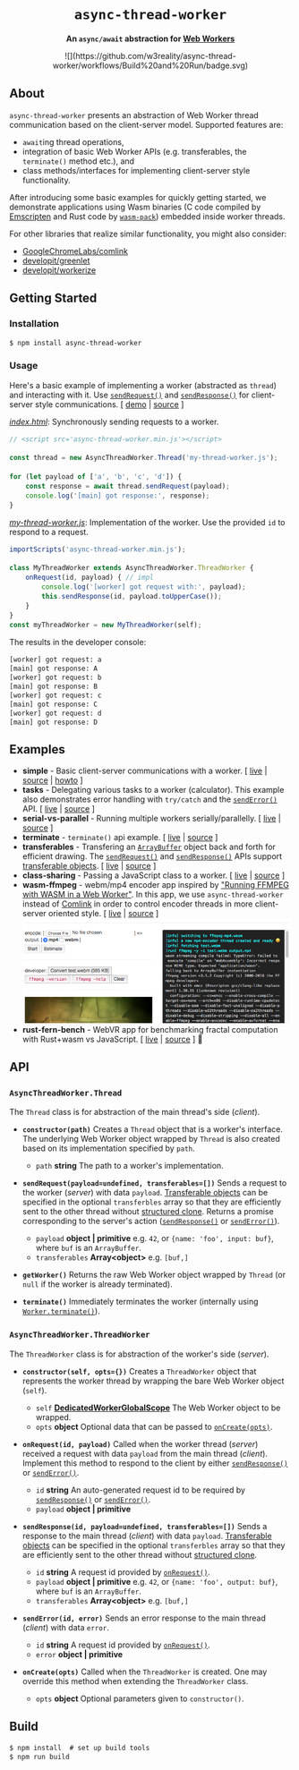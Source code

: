 <div align="center">
  <h1><code>async-thread-worker</code></h1>
  <p>
    <strong>An <code>async/await</code> abstraction for <a href="https://developer.mozilla.org/en-US/docs/Web/API/Worker">Web Workers</a></strong>
  </p>
  <p>![](https://github.com/w3reality/async-thread-worker/workflows/Build%20and%20Run/badge.svg)</p>
</div>

## About

`async-thread-worker` presents an abstraction of Web Worker thread communication based on the client-server model. Supported features are:

- `await`ing thread operations,
- integration of basic Web Worker APIs (e.g. transferables, the `terminate()` method etc.), and
- class methods/interfaces for implementing client-server style functionality.

After introducing some basic examples for quickly getting started, we demonstrate applications using Wasm binaries (C code compiled by [Emscripten](https://github.com/emscripten-core/emscripten) and Rust code by [`wasm-pack`](https://github.com/rustwasm/wasm-pack)) embedded inside worker threads.

For other libraries that realize similar functionality, you might also consider:

- [GoogleChromeLabs/comlink](https://github.com/GoogleChromeLabs/comlink)
- [developit/greenlet](https://github.com/developit/greenlet)
- [developit/workerize](https://github.com/developit/workerize)

## Getting Started

### Installation

```
$ npm install async-thread-worker
```

### <a name="usage"></a>Usage

Here's a basic example of implementing a worker (abstracted as `thread`) and interacting with it.
Use [`sendRequest()`](#sendRequest) and [`sendResponse()`](#sendResponse) for client-server style communications.
[ [demo](https://w3reality.github.io/async-thread-worker/examples/simple/index.html) | [source](https://github.com/w3reality/async-thread-worker/tree/master/examples/simple) ]

[*index.html*](https://github.com/w3reality/async-thread-worker/blob/master/examples/simple/index.html): Synchronously sending requests to a worker.
```js
// <script src='async-thread-worker.min.js'></script>

const thread = new AsyncThreadWorker.Thread('my-thread-worker.js');

for (let payload of ['a', 'b', 'c', 'd']) {
    const response = await thread.sendRequest(payload);
    console.log('[main] got response:', response);
}
```

[*my-thread-worker.js*](https://github.com/w3reality/async-thread-worker/blob/master/examples/simple/my-thread-worker.js): Implementation of the worker.  Use the provided `id` to respond to a request.
```js
importScripts('async-thread-worker.min.js');

class MyThreadWorker extends AsyncThreadWorker.ThreadWorker {
    onRequest(id, payload) { // impl
        console.log('[worker] got request with:', payload);
        this.sendResponse(id, payload.toUpperCase());
    }
}
const myThreadWorker = new MyThreadWorker(self);
```

The results in the developer console:
```
[worker] got request: a
[main] got response: A
[worker] got request: b
[main] got response: B
[worker] got request: c
[main] got response: C
[worker] got request: d
[main] got response: D
```

## Examples

- **simple** - Basic client-server communications with a worker. [ [live](https://w3reality.github.io/async-thread-worker/examples/simple/index.html) | [source](https://github.com/w3reality/async-thread-worker/tree/master/examples/simple) | [howto](#usage) ]
- **tasks** - Delegating various tasks to a worker (calculator).  This example also demonstrates error handling with `try/catch` and the [`sendError()`](#sendError) API. [ [live](https://w3reality.github.io/async-thread-worker/examples/tasks/index.html) | [source](https://github.com/w3reality/async-thread-worker/tree/master/examples/tasks) ]
- **serial-vs-parallel** - Running multiple workers serially/parallelly. [ [live](https://w3reality.github.io/async-thread-worker/examples/serial-vs-parallel/index.html) | [source](https://github.com/w3reality/async-thread-worker/tree/master/examples/serial-vs-parallel) ]
- **terminate** - `terminate()` api example. [ [live](https://w3reality.github.io/async-thread-worker/examples/terminate/index.html) | [source](https://github.com/w3reality/async-thread-worker/tree/master/examples/terminate) ]
- **transferables** - Transfering an [`ArrayBuffer`](https://developer.mozilla.org/en-US/docs/Web/JavaScript/Reference/Global_Objects/ArrayBuffer) object back and forth for efficient drawing.  The [`sendRequest()`](#sendRequest) and [`sendResponse()`](#sendResponse) APIs support [transferable objects](https://developers.google.com/web/updates/2011/12/Transferable-Objects-Lightning-Fast). [ [live](https://w3reality.github.io/async-thread-worker/examples/transferables/index.html) | [source](https://github.com/w3reality/async-thread-worker/tree/master/examples/transferables) ]
- **class-sharing** - Passing a JavaScript class to a worker. [ [live](https://w3reality.github.io/async-thread-worker/examples/class-sharing/index.html) | [source](https://github.com/w3reality/async-thread-worker/tree/master/examples/class-sharing) ]
- **wasm-ffmpeg** - webm/mp4 encoder app inspired by ["Running FFMPEG with WASM in a Web Worker"](https://paul.kinlan.me/running-ffmpeg-with-wasm-in-a-web-worker/).  In this app, we use `async-thread-worker` instead of [Comlink](https://github.com/GoogleChromeLabs/comlink) in order to control encoder threads in more client-server oriented style. [ [live](https://w3reality.github.io/async-thread-worker/examples/wasm-ffmpeg/index.html) | [source](https://github.com/w3reality/async-thread-worker/tree/master/examples/wasm-ffmpeg) ]
[![wasm-ffmpeg screenshot](./examples/wasm-ffmpeg/encoder-trim.png)](https://w3reality.github.io/async-thread-worker/examples/wasm-ffmpeg/index.html)
- **rust-fern-bench** - WebVR app for benchmarking fractal computation with Rust+wasm vs JavaScript. [ [live](https://w3reality.github.io/threelet/examples/rust-fern-bench/index.html) | [source](https://github.com/w3reality/threelet/tree/master/examples/rust-fern-bench) ] 🔗

## API

### `AsyncThreadWorker.Thread`
The `Thread` class is for abstraction of the main thread's side (*client*).

- **`constructor(path)`**
Creates a `Thread` object that is a worker's interface.  The underlying Web Worker object wrapped by `Thread` is also created based on its implementation specified by `path`.
    - `path` **string** The path to a worker's implementation.

- <a name="sendRequest"></a>**`sendRequest(payload=undefined, transferables=[])`**
Sends a request to the worker (*server*) with data `payload`.  [Transferable objects](https://developer.mozilla.org/en-US/docs/Web/API/Transferable) can be specified in the optional `transferbles` array so that they are efficiently sent to the other thread without [structured clone](https://developer.mozilla.org/en-US/docs/Web/API/Web_Workers_API/Structured_clone_algorithm).
Returns a promise corresponding to the server's action ([`sendResponse()`](#sendResponse) or [`sendError()`](#sendError)).
    - `payload` **object | primitive** e.g. `42`, or `{name: 'foo', input: buf}`, where `buf` is an `ArrayBuffer`.
    - `transferables` **Array\<object\>** e.g. `[buf,]`

- **`getWorker()`**
Returns the raw Web Worker object wrapped by `Thread` (or `null` if the worker is already terminated).

- **`terminate()`**
Immediately terminates the worker (internally using [`Worker.terminate()`](https://developer.mozilla.org/en-US/docs/Web/API/Worker/terminate)).

### `AsyncThreadWorker.ThreadWorker`
The `ThreadWorker` class is for abstraction of the worker's side (*server*).

- **`constructor(self, opts={})`**
Creates a `ThreadWorker` object that represents the worker thread by wrapping
 the bare Web Worker object (`self`).
    - `self` [**DedicatedWorkerGlobalScope**](https://developer.mozilla.org/en-US/docs/Web/API/DedicatedWorkerGlobalScope) The Web Worker object to be wrapped.
    - `opts` **object** Optional data that can be passed to [`onCreate(opts)`](#onCreate).

- <a name="onRequest"></a>**`onRequest(id, payload)`**
Called when the worker thread (*server*) received a request with data `payload` from the main thread (*client*).  Implement this method to respond to the client by either [`sendResponse()`](#sendResponse) or [`sendError()`](#sendError).
    - `id` **string** An auto-generated request id to be required by [`sendResponse()`](#sendResponse) or [`sendError()`](#sendError).
    - `payload` **object | primitive**

- <a name="sendResponse"></a>**`sendResponse(id, payload=undefined, transferables=[])`**
Sends a response to the main thread (*client*) with data `payload`.  [Transferable objects](https://developer.mozilla.org/en-US/docs/Web/API/Transferable) can be specified in the optional `transferbles` array so that they are efficiently sent to the other thread without [structured clone](https://developer.mozilla.org/en-US/docs/Web/API/Web_Workers_API/Structured_clone_algorithm).
    - `id` **string** A request id provided by [`onRequest()`](#onRequest).
    - `payload` **object | primitive** e.g. `42`, or `{name: 'foo', output: buf}`, where `buf` is an `ArrayBuffer`.
    - `transferables` **Array\<object\>** e.g. `[buf,]`

- <a name="sendError"></a>**`sendError(id, error)`**
Sends an error response to the main thread (*client*) with data `error`.
    - `id` **string** A request id provided by [`onRequest()`](#onRequest).
    - `error` **object | primitive**

- <a name="onCreate"></a>**`onCreate(opts)`**
Called when the `ThreadWorker` is created.  One may override this method when extending the `ThreadWorker` class.
    - `opts` **object** Optional parameters given to `constructor()`.

## Build

```
$ npm install  # set up build tools
$ npm run build
```
